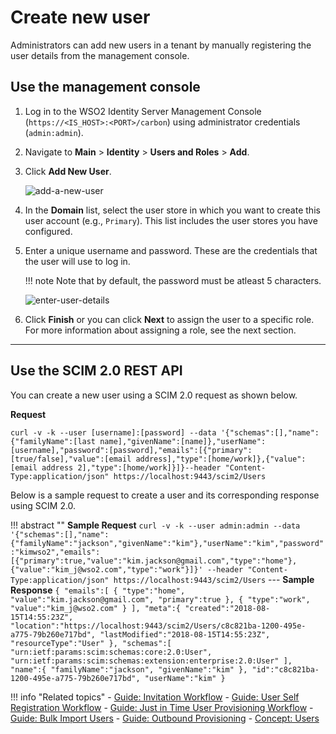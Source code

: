 # Create new user

Administrators can add new users in a tenant by manually registering the user details from the management console.

## Use the management console

1. Log in to the WSO2 Identity Server Management Console (`https://<IS_HOST>:<PORT>/carbon`) using administrator credentials (`admin:admin`).

2. Navigate to **Main** > **Identity** > **Users and Roles** > **Add**.

3.  Click **Add New User**.

    ![add-a-new-user]({{base_path}}/assets/img/fragments/add-a-new-user.png)

3. In the **Domain** list, select the user store in which you want to create this user account (e.g., `Primary`). This list includes the user stores you have configured. 

4. Enter a unique username and password. These are the credentials that the user will use to log in. 

    !!! note
        Note that by default, the password must be atleast 5 characters.

    ![enter-user-details]({{base_path}}/assets/img/guides/enter-user-details.png)

5. Click **Finish** or you can click **Next** to assign the user to a specific role. For more information about assigning a role, see the next section. 


---

## Use the SCIM 2.0 REST API

You can create a new user using a SCIM 2.0 request as shown below. 

**Request**

```curl
curl -v -k --user [username]:[password] --data '{"schemas":[],"name":{"familyName":[last name],"givenName":[name]},"userName":[username],"password":[password],"emails":[{"primary":[true/false],"value":[email address],"type":[home/work]},{"value":[email address 2],"type":[home/work]}]}--header "Content-Type:application/json" https://localhost:9443/scim2/Users
```

Below is a sample request to create a user and its corresponding response using SCIM 2.0. 

!!! abstract ""
    **Sample Request**
    ```
    curl -v -k --user admin:admin --data '{"schemas":[],"name":{"familyName":"jackson","givenName":"kim"},"userName":"kim","password":"kimwso2","emails":[{"primary":true,"value":"kim.jackson@gmail.com","type":"home"},{"value":"kim_j@wso2.com","type":"work"}]}' --header "Content-Type:application/json" https://localhost:9443/scim2/Users
    ```
    ---
    **Sample Response**
    ```
    {
        "emails":[
            {
                "type":"home",
                "value":"kim.jackson@gmail.com",
                "primary":true
            },
            {
                "type":"work",
                "value":"kim_j@wso2.com"
            }
        ],
        "meta":{
            "created":"2018-08-15T14:55:23Z",
            "location":"https://localhost:9443/scim2/Users/c8c821ba-1200-495e-a775-79b260e717bd",
            "lastModified":"2018-08-15T14:55:23Z",
            "resourceType":"User"
        },
        "schemas":[
            "urn:ietf:params:scim:schemas:core:2.0:User",
            "urn:ietf:params:scim:schemas:extension:enterprise:2.0:User"
        ],
        "name":{
            "familyName":"jackson",
            "givenName":"kim"
        },
        "id":"c8c821ba-1200-495e-a775-79b260e717bd",
        "userName":"kim"
    }
    ```


!!! info "Related topics"
    - [Guide: Invitation Workflow]({{base_path}}/guides/identity-lifecycles/invitation-workflow) 
    - [Guide: User Self Registration Workflow]({{base_path}}/guides/identity-lifecycles/self-registration-workflow)
    - [Guide: Just in Time User Provisioning Workflow]({{base_path}}/guides/identity-lifecycles/jit-workflow/)
    - [Guide: Bulk Import Users]({{base_path}}/guides/identity-lifecycles/bulk-import-users)
    - [Guide: Outbound Provisioning]({{base_path}}/guides/identity-lifecycles/outbound-provisioning)
    - [Concept: Users]({{base_path}}/references/concepts/user-management/users)
    <!--- [Guide: Email Templates](TODO:dev-portal-link)--->